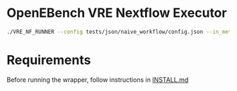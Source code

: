 # OpenEBench VRE Nextflow Executor

```bash
./VRE_NF_RUNNER --config tests/json/naive_workflow/config.json --in_metadata tests/json/naive_workflow/in_metadata.json --out_metadata tada.txt
```

# Requirements
Before running the wrapper, follow instructions in [INSTALL.md](INSTALL.md)
